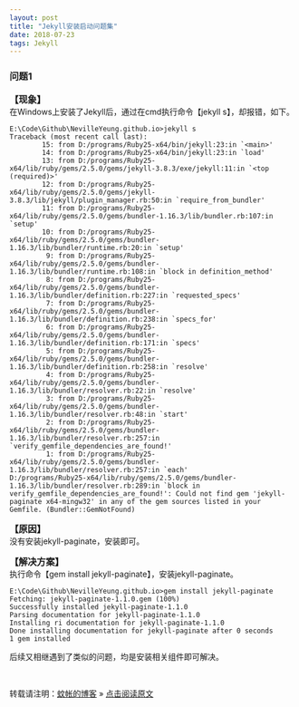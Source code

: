 ```yaml
---
layout: post
title: "Jekyll安装启动问题集"
date: 2018-07-23 
tags: Jekyll
---
```



### 问题1       

<font size="3" style="font-weight:bold">【现象】</font>  
在Windows上安装了Jekyll后，通过在cmd执行命令【jekyll s】，却报错，如下。  
```     
E:\Code\Github\NevilleYeung.github.io>jekyll s
Traceback (most recent call last):
        15: from D:/programs/Ruby25-x64/bin/jekyll:23:in `<main>'
        14: from D:/programs/Ruby25-x64/bin/jekyll:23:in `load'
        13: from D:/programs/Ruby25-x64/lib/ruby/gems/2.5.0/gems/jekyll-3.8.3/exe/jekyll:11:in `<top (required)>'
        12: from D:/programs/Ruby25-x64/lib/ruby/gems/2.5.0/gems/jekyll-3.8.3/lib/jekyll/plugin_manager.rb:50:in `require_from_bundler'
        11: from D:/programs/Ruby25-x64/lib/ruby/gems/2.5.0/gems/bundler-1.16.3/lib/bundler.rb:107:in `setup'
        10: from D:/programs/Ruby25-x64/lib/ruby/gems/2.5.0/gems/bundler-1.16.3/lib/bundler/runtime.rb:20:in `setup'
         9: from D:/programs/Ruby25-x64/lib/ruby/gems/2.5.0/gems/bundler-1.16.3/lib/bundler/runtime.rb:108:in `block in definition_method'
         8: from D:/programs/Ruby25-x64/lib/ruby/gems/2.5.0/gems/bundler-1.16.3/lib/bundler/definition.rb:227:in `requested_specs'
         7: from D:/programs/Ruby25-x64/lib/ruby/gems/2.5.0/gems/bundler-1.16.3/lib/bundler/definition.rb:238:in `specs_for'
         6: from D:/programs/Ruby25-x64/lib/ruby/gems/2.5.0/gems/bundler-1.16.3/lib/bundler/definition.rb:171:in `specs'
         5: from D:/programs/Ruby25-x64/lib/ruby/gems/2.5.0/gems/bundler-1.16.3/lib/bundler/definition.rb:258:in `resolve'
         4: from D:/programs/Ruby25-x64/lib/ruby/gems/2.5.0/gems/bundler-1.16.3/lib/bundler/resolver.rb:22:in `resolve'
         3: from D:/programs/Ruby25-x64/lib/ruby/gems/2.5.0/gems/bundler-1.16.3/lib/bundler/resolver.rb:48:in `start'
         2: from D:/programs/Ruby25-x64/lib/ruby/gems/2.5.0/gems/bundler-1.16.3/lib/bundler/resolver.rb:257:in `verify_gemfile_dependencies_are_found!'
         1: from D:/programs/Ruby25-x64/lib/ruby/gems/2.5.0/gems/bundler-1.16.3/lib/bundler/resolver.rb:257:in `each'
D:/programs/Ruby25-x64/lib/ruby/gems/2.5.0/gems/bundler-1.16.3/lib/bundler/resolver.rb:289:in `block in verify_gemfile_dependencies_are_found!': Could not find gem 'jekyll-paginate x64-mingw32' in any of the gem sources listed in your Gemfile. (Bundler::GemNotFound)

``` 
<font size="3" style="font-weight:bold">【原因】</font>  
没有安装jekyll-paginate，安装即可。  


<font size="3" style="font-weight:bold">【解决方案】</font>  
执行命令【gem install jekyll-paginate】，安装jekyll-paginate。  
```     
E:\Code\Github\NevilleYeung.github.io>gem install jekyll-paginate
Fetching: jekyll-paginate-1.1.0.gem (100%)
Successfully installed jekyll-paginate-1.1.0
Parsing documentation for jekyll-paginate-1.1.0
Installing ri documentation for jekyll-paginate-1.1.0
Done installing documentation for jekyll-paginate after 0 seconds
1 gem installed

``` 

后续又相继遇到了类似的问题，均是安装相关组件即可解决。  

  

<br>

转载请注明：[蚊帐的博客](https://nevilleyeung.github.io) » [点击阅读原文](https://nevilleyeung.github.io/2018/07/Jekyll-installation-issues/) 

 



